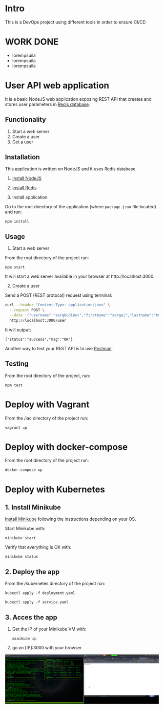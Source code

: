 # Intro

This is a DevOps project using different tools in order to ensure CI/CD

# WORK DONE
 - lorempsuila
 - lorempsuila
 - lorempsuila

# User API web application

It is a basic NodeJS web application exposing REST API that creates and stores user parameters in [Redis database](https://redis.io/).

## Functionality

1. Start a web server
2. Create a user
2. Get a user

## Installation

This application is written on NodeJS and it uses Redis database.

1. [Install NodeJS](https://nodejs.org/en/download/)

2. [Install Redis](https://redis.io/download)

3. Install application

Go to the root directory of the application (where `package.json` file located) and run:

```
npm install
```

## Usage

1. Start a web server

From the root directory of the project run:

```
npm start
```

It will start a web server available in your browser at http://localhost:3000.

2. Create a user

Send a POST (REST protocol) request using terminal:

```bash
curl --header "Content-Type: application/json" \
  --request POST \
  --data '{"username":"sergkudinov","firstname":"sergei","lastname":"kudinov"}' \
  http://localhost:3000/user
```

It will output:

```
{"status":"success","msg":"OK"}
```

Another way to test your REST API is to use [Postman](https://www.postman.com/).

## Testing

From the root directory of the project, run:

```
npm test
```

# Deploy with Vagrant

From the /iac directory of the project run:

```
vagrant up
```

# Deploy with docker-compose

From the root directory of the project run:

```
docker-compose up
```

# Deploy with Kubernetes

## 1. Install Minikube

[Install Minikube](https://kubernetes.io/docs/tasks/tools/install-minikube/) following the instructions depending on your OS.

Start Minikube with:
```
minikube start
```

Verify that everything is OK with:
```
minikube status
```

## 2. Deploy the app

From the /kubernetes directory of the project run:

```
kubectl apply -f deployment.yaml
```
```
kubectl apply -f service.yaml
```

## 3. Acces the app

1. Get the IP of your Minikube VM with:
   ```
   minikube ip
   ```
2. go on [IP]:3000 with your browser

  ![minikube_workflow](image/kubectl.png)

